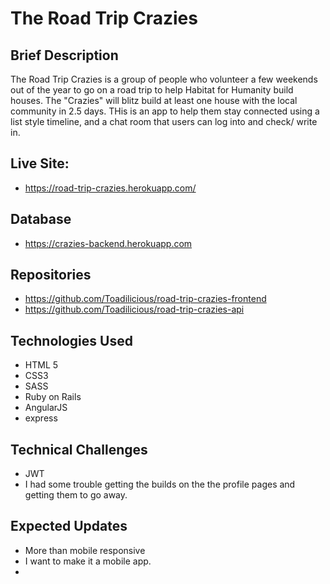 # The Road Trip Crazies

## Brief Description

The Road Trip Crazies is a group of people who volunteer a few weekends out of the year to go on a road trip to help Habitat for Humanity build houses.  The "Crazies" will blitz build at least one house with the local community in 2.5 days.  THis is an app to help them stay connected using a list style timeline, and a chat room that users can log into and check/ write in.


## Live Site:
- https://road-trip-crazies.herokuapp.com/

## Database
- https://crazies-backend.herokuapp.com

## Repositories
- https://github.com/Toadilicious/road-trip-crazies-frontend
- https://github.com/Toadilicious/road-trip-crazies-api

## Technologies Used
- HTML 5
- CSS3
- SASS
- Ruby on Rails
- AngularJS
- express

## Technical Challenges
- JWT
- I had some trouble getting the builds on the the profile pages and getting them to go away.

## Expected Updates
- More than mobile responsive
- I want to make it a mobile app.
- 
